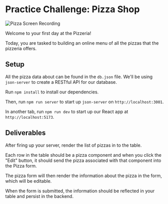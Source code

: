# Practice Challenge: Pizza Shop

![Pizza Screen Recording](https://curriculum-content.s3.amazonaws.com/react/pizza.gif)

Welcome to your first day at the Pizzeria!

Today, you are tasked to building an online menu of all the pizzas that the
pizzeria offers.

## Setup

All the pizza data about can be found in the `db.json` file. We'll
be using `json-server` to create a RESTful API for our database.

Run `npm install` to install our dependencies.

Then, run `npm run server` to start up `json-server` on `http://localhost:3001`.

In another tab, run `npm run dev` to start up our React app at
`http://localhost:5173`.

## Deliverables

After firing up your server, render the list of pizzas in to the table.

Each row in the table should be a pizza component and when you click the "Edit"
button, it should send the pizza associated with that component into the Pizza
form.

The pizza form will then render the information about the pizza in the form,
which will be editable.

When the form is submitted, the information should be reflected in your table
and persist in the backend.
